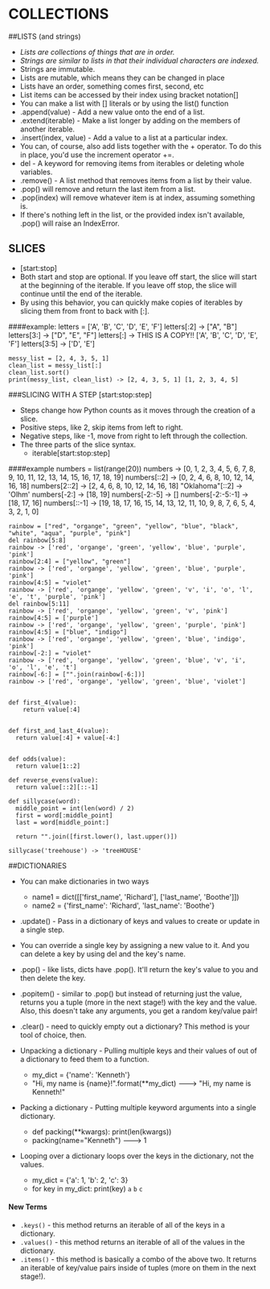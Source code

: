 # COLLECTIONS

##LISTS (and strings)
* _Lists are collections of things that are in order._
* _Strings are similar to lists in that their individual characters are indexed._
* Strings are immutable.
* Lists are mutable, which means they can be changed in place
* Lists have an order, something comes first, second, etc
* List items can be accessed by their index using bracket notation[]
* You can make a list with [] literals or by using the list() function
* .append(value) - Add a new value onto the end of a list.
* .extend(iterable) - Make a list longer by adding on the members of another iterable.
* .insert(index, value) - Add a value to a list at a particular index.
* You can, of course, also add lists together with the + operator. To do this in place, you'd use the increment operator +=.
* del - A keyword for removing items from iterables or deleting whole variables.
* .remove() - A list method that removes items from a list by their value.
* .pop() will remove and return the last item from a list.
* .pop(index) will remove whatever item is at index, assuming something is.
* If there's nothing left in the list, or the provided index isn't available, .pop() will raise an IndexError.

## SLICES
* [start:stop]
* Both start and stop are optional. If you leave off start, the slice will start at the beginning of the iterable. If you leave off stop, the slice will continue until the end of the iterable.
* By using this behavior, you can quickly make copies of iterables by slicing them from front to back with [:].

####example:
    letters = ['A', 'B', 'C', 'D', 'E', 'F']
    letters[:2] -> ["A", "B"]
    letters[3:] -> ["D", "E", "F"]
    letters[:] -> THIS IS A COPY!! ['A', 'B', 'C', 'D', 'E', 'F']
    letters[3:5] -> ['D', 'E']
    
    messy_list = [2, 4, 3, 5, 1]
    clean_list = messy_list[:]
    clean_list.sort()
    print(messy_list, clean_list) -> [2, 4, 3, 5, 1] [1, 2, 3, 4, 5]
 
###SLICING WITH A STEP
[start:stop:step]

* Steps change how Python counts as it moves through the creation of a slice. 
* Positive steps, like 2, skip items from left to right. 
* Negative steps, like -1, move from right to left through the collection.
* The three parts of the slice syntax.
    * iterable[start:stop:step]

####example
    numbers = list(range(20))
    numbers -> [0, 1, 2, 3, 4, 5, 6, 7, 8, 9, 10, 11, 12, 13, 14, 15, 16, 17, 18, 19]
    numbers[::2] -> [0, 2, 4, 6, 8, 10, 12, 14, 16, 18]
    numbers[2::2] -> [2, 4, 6, 8, 10, 12, 14, 16, 18]
    "Oklahoma"[::2] -> 'Olhm'
    numbers[-2:] -> [18, 19]
    numbers[-2:-5] -> []
    numbers[-2:-5:-1] -> [18, 17, 16]
    numbers[::-1] -> [19, 18, 17, 16, 15, 14, 13, 12, 11, 10, 9, 8, 7, 6, 5, 4, 3, 2, 1, 0]
    
    rainbow = ["red", "organge", "green", "yellow", "blue", "black", "white", "aqua", "purple", "pink"]
    del rainbow[5:8]
    rainbow -> ['red', 'organge', 'green', 'yellow', 'blue', 'purple', 'pink']
    rainbow[2:4] = ["yellow", "green"]
    rainbow -> ['red', 'organge', 'yellow', 'green', 'blue', 'purple', 'pink']
    rainbow[4:5] = "violet"
    rainbow -> ['red', 'organge', 'yellow', 'green', 'v', 'i', 'o', 'l', 'e', 't', 'purple', 'pink']
    del rainbow[5:11]
    rainbow -> ['red', 'organge', 'yellow', 'green', 'v', 'pink']
    rainbow[4:5] = ['purple']
    rainbow -> ['red', 'organge', 'yellow', 'green', 'purple', 'pink']
    rainbow[4:5] = ["blue", "indigo"]
    rainbow -> ['red', 'organge', 'yellow', 'green', 'blue', 'indigo', 'pink']
    rainbow[-2:] = "violet"
    rainbow -> ['red', 'organge', 'yellow', 'green', 'blue', 'v', 'i', 'o', 'l', 'e', 't']
    rainbow[-6:] = ["".join(rainbow[-6:])]
    rainbow -> ['red', 'organge', 'yellow', 'green', 'blue', 'violet']
    
        
    def first_4(value):
        return value[:4]
      
        
    def first_and_last_4(value):
      return value[:4] + value[-4:]
    
    
    def odds(value):
      return value[1::2]
      
    def reverse_evens(value):
      return value[::2][::-1]
      
    def sillycase(word):
      middle_point = int(len(word) / 2)
      first = word[:middle_point]
      last = word[middle_point:]
      
      return "".join([first.lower(), last.upper()])
    
    sillycase('treehouse') -> 'treeHOUSE'
      
      
##DICTIONARIES
* You can make dictionaries in two ways
    * name1 = dict([['first_name', 'Richard'], ['last_name', 'Boothe']])
    * name2 = {'first_name': 'Richard', 'last_name': 'Boothe'}
* .update() - Pass in a dictionary of keys and values to create or update in a single step.
* You can override a single key by assigning a new value to it. And you can delete a key by using del and the key's name.
* .pop(<key>) - like lists, dicts have .pop(). It'll return the key's value to you and then delete the key.
* .popitem() - similar to .pop() but instead of returning just the value, returns you a tuple (more in the next stage!) with the key and the value. Also, this doesn't take any arguments, you get a random key/value pair!
* .clear() - need to quickly empty out a dictionary? This method is your tool of choice, then.

* Unpacking a dictionary - Pulling multiple keys and their values of out of a dictionary to feed them to a function.
    * my_dict = {'name': 'Kenneth'}
    * "Hi, my name is {name}!".format(**my_dict) ---> "Hi, my name is Kenneth!"

* Packing a dictionary - Putting multiple keyword arguments into a single dictionary.
    * def packing(**kwargs):
         print(len(kwargs))
    * packing(name="Kenneth") ---> 1
    
    
* Looping over a dictionary loops over the keys in the dictionary, not the values.
    * my_dict = {'a': 1, 'b': 2, 'c': 3}
    * for key in my_dict:
         print(key)
    `a`
    `b`
    `c`

#### New Terms

* `.keys()` - this method returns an iterable of all of the keys in a dictionary.
* `.values()` - this method returns an iterable of all of the values in the dictionary.
* `.items()` - this method is basically a combo of the above two. It returns an iterable of key/value pairs inside of tuples (more on them in the next stage!).